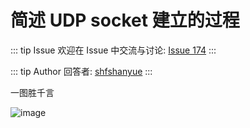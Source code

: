 # 简述 UDP socket 建立的过程



::: tip Issue 
 欢迎在 Issue 中交流与讨论: [Issue 174](https://github.com/shfshanyue/Daily-Question/issues/174) 
:::

::: tip Author 
回答者: [shfshanyue](https://github.com/shfshanyue) 
:::

一图胜千言

![image](https://user-images.githubusercontent.com/13389461/72334798-e3365700-36f8-11ea-9bd8-1bfd59118c01.png)
